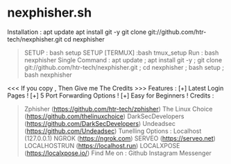 # nexphisher.sh



 Installation :
                 apt update
                 apt install git -y
                 git clone git://github.com/htr-tech/nexphisher.git
                 cd nexphisher
>  SETUP :       bash setup
>SETUP [TERMUX] :bash tmux_setup
>Run :           bash nexphisher
Single Command :
                 apt update ; apt install git -y ; git clone git://github.com/htr-tech/nexphisher.git ; cd nexphisher ; bash setup ; bash nexphisher

 

<<< If you copy , Then Give me The Credits >>>
Features :
[+] Latest Login Pages !
[+] 5 Port Forwarding Options !
[+] Easy for Beginners !
Credits :
> Zphisher (https://github.com/htr-tech/zphisher)
> The Linux Choice (https://github.com/thelinuxchoice)
> DarkSecDevelopers (https://github.com/DarkSecDevelopers)
> Undeadsec (https://github.com/Undeadsec)
Tunelling Options :
> Localhost (127.0.0.1)
> NGROK (https://ngrok.com)
> SERVEO (https://serveo.net)
> LOCALHOSTRUN (https://localhost.run)
> LOCALXPOSE (https://localxpose.io/)
Find Me on :
Github Instagram Messenger
